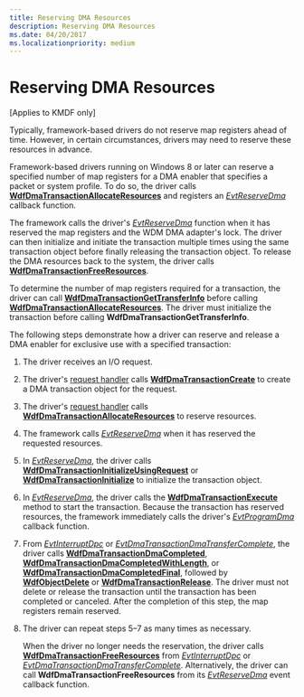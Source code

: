 ```yaml
---
title: Reserving DMA Resources
description: Reserving DMA Resources
ms.date: 04/20/2017
ms.localizationpriority: medium
---
```


# Reserving DMA Resources


\[Applies to KMDF only\]

Typically, framework-based drivers do not reserve map registers ahead of time. However, in certain circumstances, drivers may need to reserve these resources in advance.

Framework-based drivers running on Windows 8 or later can reserve a specified number of map registers for a DMA enabler that specifies a packet or system profile. To do so, the driver calls [**WdfDmaTransactionAllocateResources**](/windows-hardware/drivers/ddi/wdfdmatransaction/nf-wdfdmatransaction-wdfdmatransactionallocateresources) and registers an [*EvtReserveDma*](/windows-hardware/drivers/ddi/wdfdmatransaction/nc-wdfdmatransaction-evt_wdf_reserve_dma) callback function.

The framework calls the driver's [*EvtReserveDma*](/windows-hardware/drivers/ddi/wdfdmatransaction/nc-wdfdmatransaction-evt_wdf_reserve_dma) function when it has reserved the map registers and the WDM DMA adapter's lock. The driver can then initialize and initiate the transaction multiple times using the same transaction object before finally releasing the transaction object. To release the DMA resources back to the system, the driver calls [**WdfDmaTransactionFreeResources**](/windows-hardware/drivers/ddi/wdfdmatransaction/nf-wdfdmatransaction-wdfdmatransactionfreeresources).

To determine the number of map registers required for a transaction, the driver can call [**WdfDmaTransactionGetTransferInfo**](/windows-hardware/drivers/ddi/wdfdmatransaction/nf-wdfdmatransaction-wdfdmatransactiongettransferinfo) before calling [**WdfDmaTransactionAllocateResources**](/windows-hardware/drivers/ddi/wdfdmatransaction/nf-wdfdmatransaction-wdfdmatransactionallocateresources). The driver must initialize the transaction before calling **WdfDmaTransactionGetTransferInfo**.

The following steps demonstrate how a driver can reserve and release a DMA enabler for exclusive use with a specified transaction:

1.  The driver receives an I/O request.

2.  The driver's [request handler](request-handlers.md) calls [**WdfDmaTransactionCreate**](/windows-hardware/drivers/ddi/wdfdmatransaction/nf-wdfdmatransaction-wdfdmatransactioncreate) to create a DMA transaction object for the request.

3.  The driver's [request handler](request-handlers.md) calls [**WdfDmaTransactionAllocateResources**](/windows-hardware/drivers/ddi/wdfdmatransaction/nf-wdfdmatransaction-wdfdmatransactionallocateresources) to reserve resources.

4.  The framework calls [*EvtReserveDma*](/windows-hardware/drivers/ddi/wdfdmatransaction/nc-wdfdmatransaction-evt_wdf_reserve_dma) when it has reserved the requested resources.

5.  In [*EvtReserveDma*](/windows-hardware/drivers/ddi/wdfdmatransaction/nc-wdfdmatransaction-evt_wdf_reserve_dma), the driver calls [**WdfDmaTransactionInitializeUsingRequest**](/windows-hardware/drivers/ddi/wdfdmatransaction/nf-wdfdmatransaction-wdfdmatransactioninitializeusingrequest) or [**WdfDmaTransactionInitialize**](/windows-hardware/drivers/ddi/wdfdmatransaction/nf-wdfdmatransaction-wdfdmatransactioninitialize) to initialize the transaction object.

6.  In [*EvtReserveDma*](/windows-hardware/drivers/ddi/wdfdmatransaction/nc-wdfdmatransaction-evt_wdf_reserve_dma), the driver calls the [**WdfDmaTransactionExecute**](/windows-hardware/drivers/ddi/wdfdmatransaction/nf-wdfdmatransaction-wdfdmatransactionexecute) method to start the transaction. Because the transaction has reserved resources, the framework immediately calls the driver's [*EvtProgramDma*](/windows-hardware/drivers/ddi/wdfdmatransaction/nc-wdfdmatransaction-evt_wdf_program_dma) callback function.

7.  From [*EvtInterruptDpc*](/windows-hardware/drivers/ddi/wdfinterrupt/nc-wdfinterrupt-evt_wdf_interrupt_dpc) or [*EvtDmaTransactionDmaTransferComplete*](/windows-hardware/drivers/ddi/wdfdmatransaction/nc-wdfdmatransaction-evt_wdf_dma_transaction_dma_transfer_complete), the driver calls [**WdfDmaTransactionDmaCompleted**](/windows-hardware/drivers/ddi/wdfdmatransaction/nf-wdfdmatransaction-wdfdmatransactiondmacompleted), [**WdfDmaTransactionDmaCompletedWithLength**](/windows-hardware/drivers/ddi/wdfdmatransaction/nf-wdfdmatransaction-wdfdmatransactiondmacompletedwithlength), or [**WdfDmaTransactionDmaCompletedFinal**](/windows-hardware/drivers/ddi/wdfdmatransaction/nf-wdfdmatransaction-wdfdmatransactiondmacompletedfinal), followed by [**WdfObjectDelete**](/windows-hardware/drivers/ddi/wdfobject/nf-wdfobject-wdfobjectdelete) or [**WdfDmaTransactionRelease**](/windows-hardware/drivers/ddi/wdfdmatransaction/nf-wdfdmatransaction-wdfdmatransactionrelease). The driver must not delete or release the transaction until the transaction has been completed or canceled. After the completion of this step, the map registers remain reserved.

8.  The driver can repeat steps 5–7 as many times as necessary.

    When the driver no longer needs the reservation, the driver calls [**WdfDmaTransactionFreeResources**](/windows-hardware/drivers/ddi/wdfdmatransaction/nf-wdfdmatransaction-wdfdmatransactionfreeresources) from [*EvtInterruptDpc*](/windows-hardware/drivers/ddi/wdfinterrupt/nc-wdfinterrupt-evt_wdf_interrupt_dpc) or [*EvtDmaTransactionDmaTransferComplete*](/windows-hardware/drivers/ddi/wdfdmatransaction/nc-wdfdmatransaction-evt_wdf_dma_transaction_dma_transfer_complete). Alternatively, the driver can call **WdfDmaTransactionFreeResources** from its [*EvtReserveDma*](/windows-hardware/drivers/ddi/wdfdmatransaction/nc-wdfdmatransaction-evt_wdf_reserve_dma) event callback function.

 


